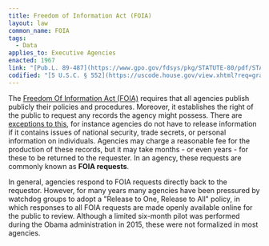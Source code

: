 ```yaml
---
title: Freedom of Information Act (FOIA)
layout: law
common_name: FOIA
tags:
  - Data
applies_to: Executive Agencies
enacted: 1967
link: "[Pub.L. 89-487](https://www.gpo.gov/fdsys/pkg/STATUTE-80/pdf/STATUTE-80-Pg250.pdf)"
codified: "[5 U.S.C. § 552](https://uscode.house.gov/view.xhtml?req=granuleid:USC-prelim-title5-section552&num=0&edition=prelim)"
---
```


The [Freedom Of Information Act (FOIA)](/laws/foia/) requires that all agencies publish publicly their policies and procedures. Moreover, it establishes the right of the public to request any records the agency might possess.  There are [exceptions to this](https://www.foia.gov/faq.html#b-a17), for instance agencies do not have to release information if it contains issues of national security, trade secrets, or personal information on individuals. Agencies may charge a reasonable fee for the production of these records, but it may take months - or even years - for these to be returned to the requester. In an agency, these requests are commonly known as **FOIA requests**.

In general, agencies respond to FOIA requests directly back to the requestor. However, for many years many agencies have been pressured by watchdog groups to adopt a "Release to One, Release to All" policy, in which responses to all FOIA requests are made openly available online for the public to review. Although a limited six-month pilot was performed during the Obama administration in 2015, these were not formalized in most agencies.